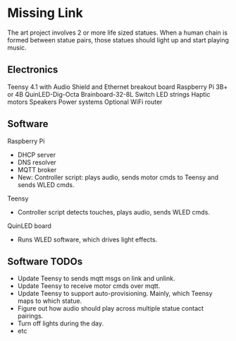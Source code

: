 # Missing Link

The art project involves 2 or more life sized statues. When a human chain is formed between statue pairs, those statues should light up and start playing music.

## Electronics

Teensy 4.1 with Audio Shield and Ethernet breakout board
Raspberry Pi 3B+ or 4B
QuinLED-Dig-Octa Brainboard-32-8L
Switch
LED strings
Haptic motors
Speakers
Power systems
Optional WiFi router

## Software

Raspberry Pi

- DHCP server
- DNS resolver
- MQTT broker
- New: Controller script: plays audio, sends motor cmds to Teensy and sends WLED cmds.

Teensy

- Controller script detects touches, plays audio, sends WLED cmds.

QuinLED board

- Runs WLED software, which drives light effects.

## Software TODOs

- Update Teensy to sends mqtt msgs on link and unlink.
- Update Teensy to receive motor cmds over mqtt.
- Update Teensy to support auto-provisioning. Mainly, which Teensy maps to which statue.
- Figure out how audio should play across multiple statue contact pairings.
- Turn off lights during the day.
- etc
